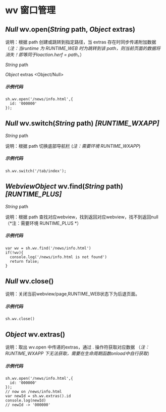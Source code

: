 # wv 窗口管理

## *Null* wv.open(*String* path, *Object* extras)
说明：根据 path 创建或跳转到指定路径，当 extras 存在时同步传递附加数据（*注：当runtime 为 RUNTIME_WEB 时为跳转到该 path，则当前页面的数据将消失！即等同于loaction.herf = path*。）

*String* path

*Object* extras <Object/Null>

##### 示例代码
```
sh.wv.open('/news/info.html',{
  id: '000000'
});
```

## *Null* wv.switch(*String* path) *[RUNTIME_WXAPP]*

*String* path

说明：根据 path 切换底部导航栏 (*注：需要环境 RUNTIME_WXAPP*)

##### 示例代码
```
sh.wv.switch('/tab/index');
```
## *WebviewObject* wv.find(*String* path) *[RUNTIME_PLUS]*

*String* path

说明：根据 path 查找对应webview，找到返回对应webview，找不到返回null （*注：需要环境 RUNTIME_PLUS *）
##### 示例代码
```
var wv = sh.wv.find('/news/info.html')
if(!wv){
  console.log('/news/info.html is not found')
  return false;
}
```

## *Null* wv.close()
说明：关闭当前webview/page,RUNTIME_WEB状态下为后退页面。
##### 示例代码
```
sh.wv.close()
```

## *Object* wv.extras()
说明：取出 wv.open 中传递的extras，通过 . 操作符获取对应数据 （*注： RUNTIME_WXAPP 下无法获取，需要在生命周期函数onload中自行获取*）
##### 示例代码
```
sh.wv.open('/news/info.html',{
  id: '000000'
});
// now on /news/info.html
var newId = sh.wv.extras().id
console.log(newId)
// newId -> '000000'
```
